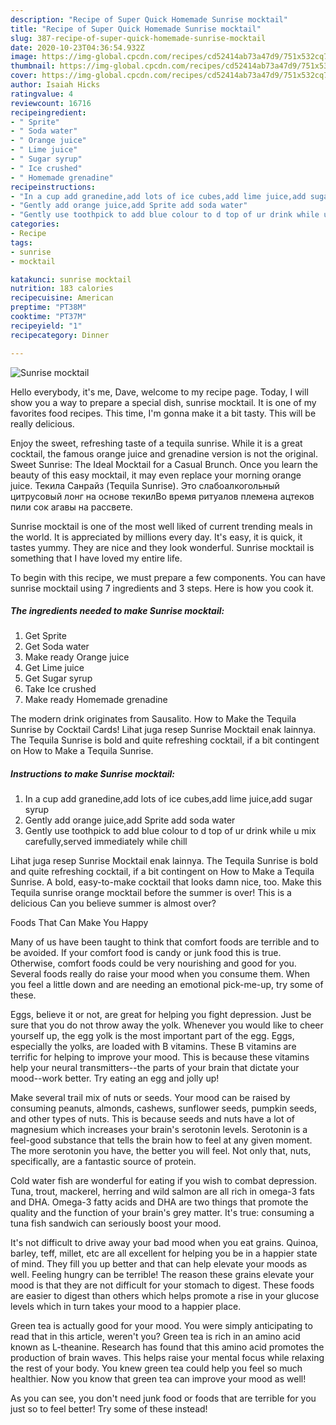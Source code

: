 ```yaml
---
description: "Recipe of Super Quick Homemade Sunrise mocktail"
title: "Recipe of Super Quick Homemade Sunrise mocktail"
slug: 387-recipe-of-super-quick-homemade-sunrise-mocktail
date: 2020-10-23T04:36:54.932Z
image: https://img-global.cpcdn.com/recipes/cd52414ab73a47d9/751x532cq70/sunrise-mocktail-recipe-main-photo.jpg
thumbnail: https://img-global.cpcdn.com/recipes/cd52414ab73a47d9/751x532cq70/sunrise-mocktail-recipe-main-photo.jpg
cover: https://img-global.cpcdn.com/recipes/cd52414ab73a47d9/751x532cq70/sunrise-mocktail-recipe-main-photo.jpg
author: Isaiah Hicks
ratingvalue: 4
reviewcount: 16716
recipeingredient:
- " Sprite"
- " Soda water"
- " Orange juice"
- " Lime juice"
- " Sugar syrup"
- " Ice crushed"
- " Homemade grenadine"
recipeinstructions:
- "In a cup add granedine,add lots of ice cubes,add lime juice,add sugar syrup"
- "Gently add orange juice,add Sprite add soda water"
- "Gently use toothpick to add blue colour to d top of ur drink while u mix carefully,served immediately while chill"
categories:
- Recipe
tags:
- sunrise
- mocktail

katakunci: sunrise mocktail 
nutrition: 183 calories
recipecuisine: American
preptime: "PT38M"
cooktime: "PT37M"
recipeyield: "1"
recipecategory: Dinner

---
```



![Sunrise mocktail](https://img-global.cpcdn.com/recipes/cd52414ab73a47d9/751x532cq70/sunrise-mocktail-recipe-main-photo.jpg)

Hello everybody, it's me, Dave, welcome to my recipe page. Today, I will show you a way to prepare a special dish, sunrise mocktail. It is one of my favorites food recipes. This time, I'm gonna make it a bit tasty. This will be really delicious.

Enjoy the sweet, refreshing taste of a tequila sunrise. While it is a great cocktail, the famous orange juice and grenadine version is not the original. Sweet Sunrise: The Ideal Mocktail for a Casual Brunch. Once you learn the beauty of this easy mocktail, it may even replace your morning orange juice. Текила Санрайз (Tequila Sunrise). Это слабоалкогольный цитрусовый лонг на основе текилВо время ритуалов племена ацтеков пили сок агавы на рассвете.

Sunrise mocktail is one of the most well liked of current trending meals in the world. It is appreciated by millions every day. It's easy, it is quick, it tastes yummy. They are nice and they look wonderful. Sunrise mocktail is something that I have loved my entire life.


To begin with this recipe, we must prepare a few components. You can have sunrise mocktail using 7 ingredients and 3 steps. Here is how you cook it.

<!--inarticleads1-->

##### The ingredients needed to make Sunrise mocktail:

1. Get  Sprite
1. Get  Soda water
1. Make ready  Orange juice
1. Get  Lime juice
1. Get  Sugar syrup
1. Take  Ice crushed
1. Make ready  Homemade grenadine


The modern drink originates from Sausalito. How to Make the Tequila Sunrise by Cocktail Cards! Lihat juga resep Sunrise Mocktail enak lainnya. The Tequila Sunrise is bold and quite refreshing cocktail, if a bit contingent on How to Make a Tequila Sunrise. 

<!--inarticleads2-->

##### Instructions to make Sunrise mocktail:

1. In a cup add granedine,add lots of ice cubes,add lime juice,add sugar syrup
1. Gently add orange juice,add Sprite add soda water
1. Gently use toothpick to add blue colour to d top of ur drink while u mix carefully,served immediately while chill


Lihat juga resep Sunrise Mocktail enak lainnya. The Tequila Sunrise is bold and quite refreshing cocktail, if a bit contingent on How to Make a Tequila Sunrise. A bold, easy-to-make cocktail that looks damn nice, too. Make this Tequila sunrise orange mocktail before the summer is over! This is a delicious Can you believe summer is almost over? 

Foods That Can Make You Happy


Many of us have been taught to think that comfort foods are terrible and to be avoided. If your comfort food is candy or junk food this is true. Otherwise, comfort foods could be very nourishing and good for you. Several foods really do raise your mood when you consume them. When you feel a little down and are needing an emotional pick-me-up, try some of these.

Eggs, believe it or not, are great for helping you fight depression. Just be sure that you do not throw away the yolk. Whenever you would like to cheer yourself up, the egg yolk is the most important part of the egg. Eggs, especially the yolks, are loaded with B vitamins. These B vitamins are terrific for helping to improve your mood. This is because these vitamins help your neural transmitters--the parts of your brain that dictate your mood--work better. Try eating an egg and jolly up!

Make several trail mix of nuts or seeds. Your mood can be raised by consuming peanuts, almonds, cashews, sunflower seeds, pumpkin seeds, and other types of nuts. This is because seeds and nuts have a lot of magnesium which increases your brain's serotonin levels. Serotonin is a feel-good substance that tells the brain how to feel at any given moment. The more serotonin you have, the better you will feel. Not only that, nuts, specifically, are a fantastic source of protein.

Cold water fish are wonderful for eating if you wish to combat depression. Tuna, trout, mackerel, herring and wild salmon are all rich in omega-3 fats and DHA. Omega-3 fatty acids and DHA are two things that promote the quality and the function of your brain's grey matter. It's true: consuming a tuna fish sandwich can seriously boost your mood. 

It's not difficult to drive away your bad mood when you eat grains. Quinoa, barley, teff, millet, etc are all excellent for helping you be in a happier state of mind. They fill you up better and that can help elevate your moods as well. Feeling hungry can be terrible! The reason these grains elevate your mood is that they are not difficult for your stomach to digest. These foods are easier to digest than others which helps promote a rise in your glucose levels which in turn takes your mood to a happier place.

Green tea is actually good for your mood. You were simply anticipating to read that in this article, weren't you? Green tea is rich in an amino acid known as L-theanine. Research has found that this amino acid promotes the production of brain waves. This helps raise your mental focus while relaxing the rest of your body. You knew green tea could help you feel so much healthier. Now you know that green tea can improve your mood as well!

As you can see, you don't need junk food or foods that are terrible for you just so to feel better! Try some of these instead!

